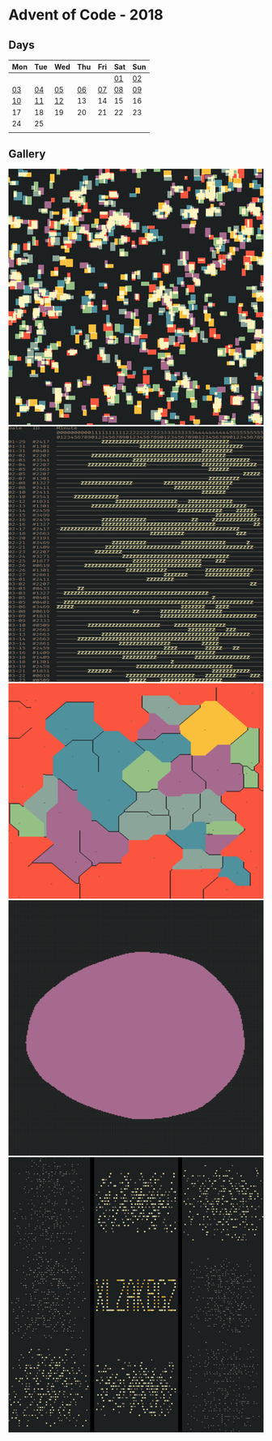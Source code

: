# Advent of Code - 2018

## Days

| Mon | Tue | Wed | Thu | Fri | Sat | Sun |
| --- | --- | --- | --- | --- | --- | --- |
||||||[01](./d01)|[02](./d02)|
|[03](./d03)|[04](./d04)|[05](./d05)|[06](./d06)|[07](./d07)|[08](./d08)|[09](./d09)|
|[10](./d10)|[11](./d11)|[12](./d12)|13|14|15|16|
|17|18|19|20|21|22|23|
|24|25|
||

## Gallery

![visualization screenshot](./d03/visual.jpg)
![visualization screenshot](./d04/visual.jpg)
![visualization screenshot](./d06/visual_1.jpg)
![visualization screenshot](./d06/visual_2.jpg)
![visualization screenshot](./d10/visual.jpg)